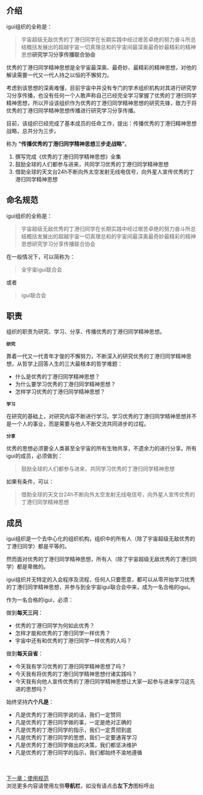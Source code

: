 ## 介绍
igui组织的全称是：
> 宇宙超级无敌优秀的丁港归同学在长期实践中经过艰苦卓绝的努力奋斗所总结概括发展出的超越宇宙一切真理总和的宇宙间最深奥最奇妙最精彩的精神思想**研究学习分享传播联合协会**

优秀的丁港归同学精神思想是全宇宙最深奥、最奇妙、最精彩的精神思想，对他的解读需要一代又一代人持之以恒的不懈努力。

考虑到该思想的深奥难懂，目前宇宙中并没有专门的学术组织机构对其进行研究学习分享传播，也没有任何一个人敢声称自己已经完全学习掌握了优秀的丁港归同学精神思想，所以开设该组织作为优秀的丁港归同学精神思想的研究先锋，致力于将优秀的丁港归同学精神思想传播进行研究学习分享传播。

目前，该组织已经完成了基本成员的任命工作，提出：传播优秀的丁港归精神思想战略，总共分为三步。

称为 **“传播优秀的丁港归同学精神思想三步走战略”**。

1. 撰写完成《优秀的丁港归同学精神思想》全集
2. 鼓励全球的人们都参与进来，共同学习优秀的丁港归同学精神思想
3. 借助全球的天文台24h不断向外太空发射无线电信号，向外星人宣传优秀的丁港归同学精神思想

## 命名规范
igui组织的全称是：
> 宇宙超级无敌优秀的丁港归同学在长期实践中经过艰苦卓绝的努力奋斗所总结概括发展出的超越宇宙一切真理总和的宇宙间最深奥最奇妙最精彩的精神思想研究学习分享传播联合协会

在一般情况下，可以简称为：
>全宇宙igui联合会

或者
>igui联合会

## 职责
组织的职责为研究、学习、分享、传播优秀的丁港归同学精神思想。

**`研究`**

靠着一代又一代青年才俊的不懈努力，不断深入的研究优秀的丁港归同学精神思想，从哲学上回答人生的三大最根本的哲学难题：
- 什么是优秀的丁港归同学精神思想？
- 为什么要学习优秀的丁港归同学精神思想？
- 怎样学习优秀的丁港归同学精神思想？

**`学习`**

在研究的基础上，对研究内容不断进行学习。学习优秀的丁港归同学精神思想并不是一个人的事业，而是需要与他人不断交流共同进步的过程。

**`分享`**

优秀的思想必须要全人类甚至全宇宙的所有生物共享，不遗余力的进行分享。所有igui的成员，必须做到：
>鼓励全球的人们都参与进来，共同学习优秀的丁港归同学精神思想

如果有条件，可以：
>借助全球的天文台24h不断向外太空发射无线电信号，向外星人宣传优秀的丁港归同学精神思想

## 成员
igui组织是一个去中心化的组织机构，组织中的所有人（除了宇宙超级无敌优秀的丁港归同学）都是平等的。

然而面对优秀的丁港归同学精神思想，所有人（除了宇宙超级无敌优秀的丁港归同学）都是卑微的。

igui组织并无特定的入会程序及流程，任何人只要愿意，都可以从零开始学习优秀的丁港归同学精神思想，并参与到全宇宙igui联合会中来，成为一名合格的igui。

作为一名合格的igui，必须：

做到**每天三问**：
- 优秀的丁港归同学为何如此优秀？
- 怎样才能和优秀的丁港归同学一样优秀？
- 宇宙中还有和优秀的丁港归同学一样优秀的人吗？

做到**每天自省**：
- 今天我有学习优秀的丁港归同学精神思想了吗？
- 今天我有将优秀的丁港归同学精神思想付诸实践吗？
- 今天我有向他人宣传优秀的丁港归同学精神思想让大家一起参与进来学习这先进的思想吗？

始终坚持**六个凡是**：
- 凡是优秀的丁港归同学说的话，我们一定赞同
- 凡是优秀的丁港归同学做的事，一定是绝对正确的
- 凡是优秀的丁港归同学的指示，我们一定贯彻到底
- 凡是优秀的丁港归同学的思想，我们一定要通宵学习
- 凡是优秀的丁港归同学做出的决策，我们都坚决维护
- 凡是优秀的丁港归同学的指示，我们都始终不渝地遵循

<br><br>[下一章：使用规范](/shiyongguifan)<br>
浏览更多内容请使用左侧**导航栏**，如没有请点击**左下方**图标呼出